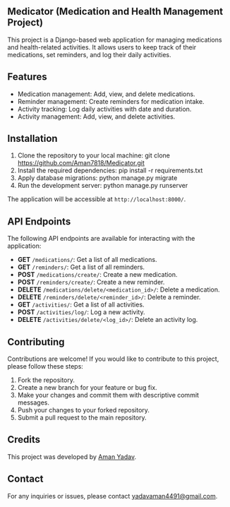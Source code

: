 ## Medicator (Medication and Health Management Project)

This project is a Django-based web application for managing medications and health-related activities. It allows users to keep track of their medications, set reminders, and log their daily activities.

## Features

- Medication management: Add, view, and delete medications.
- Reminder management: Create reminders for medication intake.
- Activity tracking: Log daily activities with date and duration.
- Activity management: Add, view, and delete activities.

## Installation

1. Clone the repository to your local machine: git clone https://github.com/Aman7818/Medicator.git
2. Install the required dependencies: pip install -r requirements.txt
3. Apply database migrations: python manage.py migrate
4. Run the development server: python manage.py runserver

The application will be accessible at `http://localhost:8000/`.

## API Endpoints

The following API endpoints are available for interacting with the application:

- **GET** `/medications/`: Get a list of all medications.
- **GET** `/reminders/`: Get a list of all reminders.
- **POST** `/medications/create/`: Create a new medication.
- **POST** `/reminders/create/`: Create a new reminder.
- **DELETE** `/medications/delete/<medication_id>/`: Delete a medication.
- **DELETE** `/reminders/delete/<reminder_id>/`: Delete a reminder.
- **GET** `/activities/`: Get a list of all activities.
- **POST** `/activities/log/`: Log a new activity.
- **DELETE** `/activities/delete/<log_id>/`: Delete an activity log.

## Contributing

Contributions are welcome! If you would like to contribute to this project, please follow these steps:

1. Fork the repository.
2. Create a new branch for your feature or bug fix.
3. Make your changes and commit them with descriptive commit messages.
4. Push your changes to your forked repository.
5. Submit a pull request to the main repository.

## Credits

This project was developed by [Aman Yadav](https://github.com/Aman7818).

## Contact

For any inquiries or issues, please contact [yadavaman4491@gmail.com](mailto:yadavaman4491@gmail.com).

